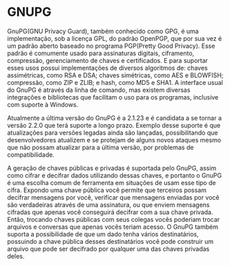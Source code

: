 # GNUPG
GnuPG(GNU Privacy Guard), também conhecido como GPG, é uma implementação, sob a licença GPL, do padrão OpenPGP, que por sua vez é um padrão aberto baseado no programa PGP(Pretty Good Privacy).
Esse padrão é comumente usado para assinaturas digitais, ciframento, compressão, gerenciamento de chaves e certificados.
E para suportar esses usos possui implementações de diversos algoritmos de: chaves assimétricas, como RSA e DSA; chaves simétricas, como AES e BLOWFISH; compressão, como ZIP e ZLIB; e hash, como MD5 e SHA1.
A interface usual do GnuPG é através da linha de comando, mas existem diversas integrações e bibliotecas que facilitam o uso para os programas, inclusive com suporte à Windows.

Atualmente a última versão do GnuPG é a 2.1.23 e é candidata a se tornar a versão 2.2.0 que terá suporte a longo prazo. Exemplo desse suporte é que atualizações para versões legadas ainda são lançadas, possibilitando que desenvolvedores atualizem e se protejam de alguns novos ataques mesmo que não possam atualizar para a última versão, por problemas de compatibilidade.

A geração de chaves públicas e privadas é suportada pelo GnuPG, assim como cifrar e decifrar dados utilizando dessas chaves, e portanto o GnuPG é uma escolha comum de ferramenta em situações de usam esse tipo de cifra.
Expondo uma chave pública você permite que terceiros possam decifrar mensagens por você, verificar que mensagens enviadas por você são verdadeiras através de uma assinatura, ou que enviem mensagens cifradas que apenas você conseguirá decifrar com a sua chave privada.
Então, trocando chaves públicas com seus colegas vocês poderiam trocar arquivos e conversas que apenas vocês teriam acesso. O GnuPG também suporta a possibilidade de que um dado tenha vários destinatários, possuindo a chave pública desses destinatários você pode construir um arquivo que pode ser decifrado por qualquer uma das chaves privadas deles.
